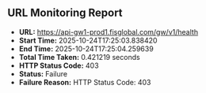 ## URL Monitoring Report

- **URL:** https://api-gw1-prod1.fisglobal.com/gw/v1/health
- **Start Time:** 2025-10-24T17:25:03.838420
- **End Time:** 2025-10-24T17:25:04.259639
- **Total Time Taken:** 0.421219 seconds
- **HTTP Status Code:** 403
- **Status:** Failure
- **Failure Reason:** HTTP Status Code: 403
